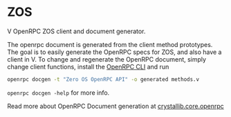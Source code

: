 # ZOS

V OpenRPC ZOS client and document generator.

The openrpc document is generated from the client method prototypes. The goal is to easily generate the OpenRPC specs for ZOS, and also have a client in V. To change and regenerate the OpenRPC document, simply change client functions, install the [OpenRPC CLI](../openrpc/README.md) and run 

```bash
openrpc docgen -t "Zero OS OpenRPC API" -o generated methods.v
```

`openrpc docgen -help` for more info. 

Read more about OpenRPC Document generation at [crystallib.core.openrpc](../openrpc/README.md)

